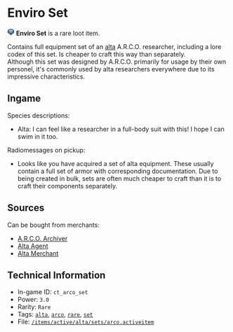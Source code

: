 # Enviro Set

<img src="https://raw.githubusercontent.com/Ceterai/Enternia/main/items/active/alta/sets/arco.png" alt="Enviro Set icon" loading="lazy" height="16px" width="auto" /> **Enviro Set** is a rare loot item.

Contains full equipment set of an [alta](https://ceterai.github.io/MyEnternia/Wiki/Tags/Alta) A.R.C.O. researcher, including a lore codex of this set.
Is cheaper to craft this way than separately.  
Although this set was designed by A.R.C.O. primarily for usage by their own personel, it's commonly used by alta researchers everywhere due to its impressive characteristics.

## Ingame

Species descriptions:

- Alta: I can feel like a researcher in a full-body suit with this! I hope I can swim in it too.

Radiomessages on pickup:

- Looks like you have acquired a set of alta equipment. These usually contain a full set of armor with corresponding documentation. Due to being created in bulk, sets are often much cheaper to craft than it is to craft their components separately.

## Sources

Can be bought from merchants:

- [A.R.C.O. Archiver](https://ceterai.github.io/MyEnternia/Wiki/A.R.C.O.Archiver)
- [Alta Agent](https://ceterai.github.io/MyEnternia/Wiki/AltaAgent)
- [Alta Merchant](https://ceterai.github.io/MyEnternia/Wiki/AltaMerchant)

## Technical Information

- In-game ID: `ct_arco_set`
- Power: `3.0`
- Rarity: `Rare`
- Tags: [`alta`](https://ceterai.github.io/MyEnternia/Wiki/Tags/Alta), [`arco`](https://ceterai.github.io/MyEnternia/Wiki/Tags/Arco), [`rare`](https://ceterai.github.io/MyEnternia/Wiki/Tags/Rare), [`set`](https://ceterai.github.io/MyEnternia/Wiki/Tags/Set)
- File: [`/items/active/alta/sets/arco.activeitem`](https://github.com/Ceterai/Enternia/blob/main/items/active/alta/sets/arco.activeitem)
